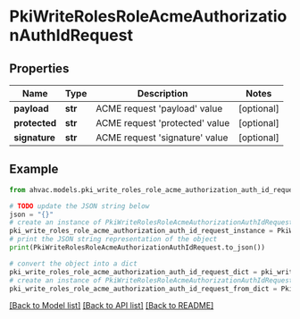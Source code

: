 # PkiWriteRolesRoleAcmeAuthorizationAuthIdRequest


## Properties

Name | Type | Description | Notes
------------ | ------------- | ------------- | -------------
**payload** | **str** | ACME request &#39;payload&#39; value | [optional] 
**protected** | **str** | ACME request &#39;protected&#39; value | [optional] 
**signature** | **str** | ACME request &#39;signature&#39; value | [optional] 

## Example

```python
from ahvac.models.pki_write_roles_role_acme_authorization_auth_id_request import PkiWriteRolesRoleAcmeAuthorizationAuthIdRequest

# TODO update the JSON string below
json = "{}"
# create an instance of PkiWriteRolesRoleAcmeAuthorizationAuthIdRequest from a JSON string
pki_write_roles_role_acme_authorization_auth_id_request_instance = PkiWriteRolesRoleAcmeAuthorizationAuthIdRequest.from_json(json)
# print the JSON string representation of the object
print(PkiWriteRolesRoleAcmeAuthorizationAuthIdRequest.to_json())

# convert the object into a dict
pki_write_roles_role_acme_authorization_auth_id_request_dict = pki_write_roles_role_acme_authorization_auth_id_request_instance.to_dict()
# create an instance of PkiWriteRolesRoleAcmeAuthorizationAuthIdRequest from a dict
pki_write_roles_role_acme_authorization_auth_id_request_from_dict = PkiWriteRolesRoleAcmeAuthorizationAuthIdRequest.from_dict(pki_write_roles_role_acme_authorization_auth_id_request_dict)
```
[[Back to Model list]](../README.md#documentation-for-models) [[Back to API list]](../README.md#documentation-for-api-endpoints) [[Back to README]](../README.md)


